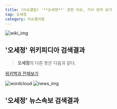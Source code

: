 ```yaml
---
title: (이슈클립) '**오세정**' 관련 이슈, 기사 모아 보기
tag: 오세정
category: 이슈클리핑
---
```

![wiki_img](https://user-images.githubusercontent.com/42597476/44503234-41136a80-a6d0-11e8-9071-6fc6418eafe4.png)
## **'**오세정**'** 위키피디아 검색결과
>**오세정**의 다른 뜻은 다음과 같다.

<a href="https://ko.wikipedia.org/wiki/오세정" target="_blank">위키백과 전체보기</a>

![wordcloud](https://s3.ap-northeast-2.amazonaws.com/lyrics101-wordcloud/2018-09-21-1537528287.png)
![news_img](https://user-images.githubusercontent.com/42597476/44507050-1206f400-a6e4-11e8-8d98-7ffbfebb353f.png)
## **'**오세정**'** 뉴스속보 검색결과

